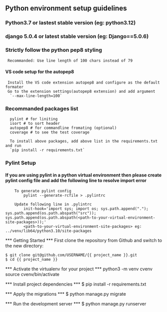 ## Python environment setup guidelines
### Python3.7 or lastest stable version (eg: python3.12)
### django 5.0.4 or latest stable version (eg: Django==5.0.6)

### Strictly follow the python pep8 styling
     Recommanded: Use line length of 100 chars instead of 79
   #### VS code setup for the autopep8
     Install the VS code extension autopep8 and configure as the default formater
     Go to the extension settings(autopep8 extension) and add argument
      `--max-line-length=100`

### Recommanded packages list
      pylint # for liniting
      isort # to sort header
      autopep8 # for commandline fromating (optional)
      coverage # to see the test coverage
      
      To install above packages, add above list in the requirements.txt and run 
      `pip install -r requirements.txt`
    

### Pylint Setup
   #### If you are using pylint in a python virtual environment then please create pylint config file and add the following line to resolve import error
        To generate pylint config
            pylint --generate-rcfile > .pylintrc
         
        Update following line in .pylintrc
            init-hook='import sys; import os; sys.path.append("."); sys.path.append(os.path.abspath("src")); sys.path.append(os.path.abspath(<path-to-your-virtual-environment-site-packages>));'
            <path-to-your-virtual-environment-site-packages> eg: ../venv/lib64/python3.10/site-packages

*** Getting Started ***
    First clone the repository from Github and switch to the new directory:

    $ git clone git@github.com/USERNAME/{{ project_name }}.git
    $ cd {{ project_name }}

*** Activate the virtualenv for your project ***
    python3 -m venv cvenv
    source cvenv/bin/activate

*** Install project dependencies ***
    $ pip install -r requirements.txt

*** Apply the migrations ***
    $ python manage.py migrate

*** Run the development server ***
    $ python manage.py runserver